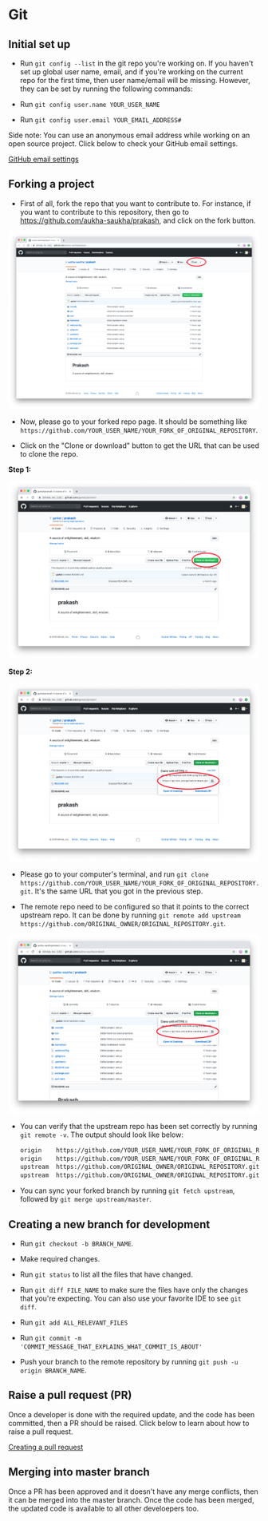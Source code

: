 # Git

## Initial set up

- Run `git config --list` in the git repo you're working on. If you haven't set up global user name, email, and if you're working on the current repo for the first time, then user name/email will be missing. However, they can be set by running the following commands:

- Run `git config user.name YOUR_USER_NAME`

- Run `git config user.email YOUR_EMAIL_ADDRESS#`

Side note: You can use an anonymous email address while working on an open source project. Click below to check your GitHub email settings.

[GitHub email settings](https://github.com/settings/emails)

## Forking a project

- First of all, fork the repo that you want to contribute to. For instance, if you want to contribute to this repository, then go to <https://github.com/aukha-saukha/prakash>, and click on the fork button.

![How to fork a repo](img/how-to-fork-a-repo.png 'How to fork a repo')

- Now, please go to your forked repo page. It should be something like `https://github.com/YOUR_USER_NAME/YOUR_FORK_OF_ORIGINAL_REPOSITORY`.

- Click on the "Clone or download" button to get the URL that can be used to clone the repo.

**Step 1:**

![How to get fork repo URL: step 1](img/how-to-get-fork-repo-url-1.png 'How to get fork repo URL: step 1')

**Step 2:**

![How to get fork repo URL: step 2](img/how-to-get-fork-repo-url-2.png 'How to get fork repo URL: step 2')

- Please go to your computer's terminal, and run `git clone https://github.com/YOUR_USER_NAME/YOUR_FORK_OF_ORIGINAL_REPOSITORY.git`. It's the same URL that you got in the previous step.

- The remote repo need to be configured so that it points to the correct upstream repo. It can be done by running `git remote add upstream https://github.com/ORIGINAL_OWNER/ORIGINAL_REPOSITORY.git`.

![How to get upstream repo URL](img/how-to-get-upstream-repo-url.png 'How to get upstream repo URL')

- You can verify that the upstream repo has been set correctly by running `git remote -v`. The output should look like below:

  ```bash
  origin    https://github.com/YOUR_USER_NAME/YOUR_FORK_OF_ORIGINAL_REPOSITORY.git (fetch)
  origin    https://github.com/YOUR_USER_NAME/YOUR_FORK_OF_ORIGINAL_REPOSITORY.git (push)
  upstream  https://github.com/ORIGINAL_OWNER/ORIGINAL_REPOSITORY.git (fetch)
  upstream  https://github.com/ORIGINAL_OWNER/ORIGINAL_REPOSITORY.git (push)
  ```

- You can sync your forked branch by running `git fetch upstream`, followed by `git merge upstream/master`.

## Creating a new branch for development

- Run `git checkout -b BRANCH_NAME`.

- Make required changes.

- Run `git status` to list all the files that have changed.

- Run `git diff FILE_NAME` to make sure the files have only the changes that you're expecting. You can also use your favorite IDE to see `git diff`.

- Run `git add ALL_RELEVANT_FILES`

- Run `git commit -m 'COMMIT_MESSAGE_THAT_EXPLAINS_WHAT_COMMIT_IS_ABOUT'`

- Push your branch to the remote repository by running `git push -u origin BRANCH_NAME`.

## Raise a pull request (PR)

Once a developer is done with the required update, and the code has been committed, then a PR should be raised. Click below to learn about how to raise a pull request.

[Creating a pull request](https://help.github.com/en/articles/creating-a-pull-request)

## Merging into master branch

Once a PR has been approved and it doesn't have any merge conflicts, then it can be merged into the master branch. Once the code has been merged, the updated code is available to all other develoepers too.
